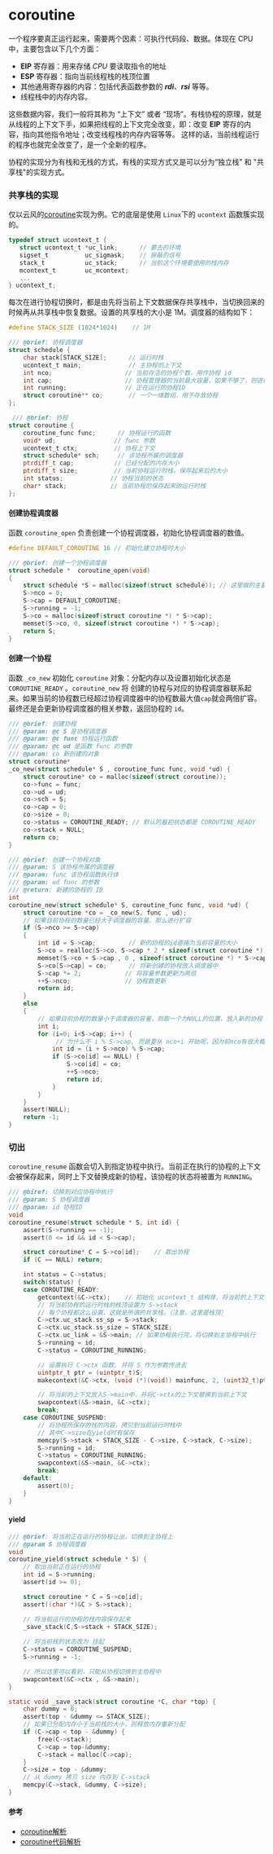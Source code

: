 # coroutine

一个程序要真正运行起来，需要两个因素：可执行代码段、数据。体现在 CPU 中，主要包含以下几个方面：

+ **EIP** 寄存器：用来存储 *CPU* 要读取指令的地址
+ **ESP** 寄存器：指向当前线程栈的栈顶位置
+ 其他通用寄存器的内容：包括代表函数参数的 ***rdi***、***rsi*** 等等。
+ 线程栈中的内存内容。

这些数据内容，我们一般将其称为 “上下文” 或者 “现场”。有栈协程的原理，就是从线程的上下文下手，如果把线程的上下文完全改变，即：改变 **EIP** 寄存的内容，指向其他指令地址；改变线程栈的内存内容等等。
这样的话，当前线程运行的程序也就完全改变了，是一个全新的程序。

协程的实现分为有栈和无栈的方式，有栈的实现方式又是可以分为“独立栈” 和 "共享栈"的实现方式。

### 共享栈的实现

仅以云风的[coroutine](https://github.com/cloudwu/coroutine)实现为例。它的底层是使用 `Linux`下的 `ucontext` 函数簇实现的。

```c
typedef struct ucontext_t {
   struct ucontext_t *uc_link;		// 要去的环境
   sigset_t          uc_sigmask;	// 屏蔽的信号
   stack_t           uc_stack;		// 当前这个环境要使用的栈内存
   mcontext_t        uc_mcontext;   
   ...
} ucontext_t;
```

每次在进行协程切换时，都是由先将当前上下文数据保存共享栈中，当切换回来的时候再从共享栈中恢复数据。设置的共享栈的大小是 1M。调度器的结构如下：

```c
#define STACK_SIZE (1024*1024) 	  // 1M 

/// @brief: 协程调度器
struct schedule {
    char stack[STACK_SIZE];		 // 运行时栈
    ucontext_t main; 			 // 主协程的上下文
    int nco; 					// 当前存活的协程个数，用作协程 id
    int cap; 					// 协程管理器的当前最大容量，如果不够了，则进行扩容
    int running; 				// 正在运行的协程ID
    struct coroutine** co; 		 // 一个一维数组，用于存放协程 
};

 /// @brief: 协程
struct coroutine {
	coroutine_func func; 	  // 协程运行的函数
	void* ud;  				 // func 参数
	ucontext_t ctx; 		 // 协程上下文
	struct schedule* sch; 	  // 该协程所属的调度器
	ptrdiff_t cap; 	 		 // 已经分配的内存大小
	ptrdiff_t size; 		 // 当前协程运行时栈，保存起来后的大小
	int status;				// 协程当前的状态
	char* stack; 			// 当前协程的保存起来的运行时栈
};
```

#### 创建协程调度器

函数 `coroutine_open` 负责创建一个协程调度器，初始化协程调度器的数值。

```c
#define DEFAULT_COROUTINE 16 // 初始化建立协程时大小

/// @brief: 创建一个协程调度器 
struct schedule *  coroutine_open(void) 
{
	struct schedule *S = malloc(sizeof(struct schedule)); // 这里做的主要就是分配内存，同时赋初值
	S->nco = 0;
	S->cap = DEFAULT_COROUTINE;
	S->running = -1;
	S->co = malloc(sizeof(struct coroutine *) * S->cap);
	memset(S->co, 0, sizeof(struct coroutine *) * S->cap);
	return S;
}
```

#### 创建一个协程

函数 `_co_new` 初始化  `coroutine` 对象：分配内存以及设置初始化状态是 `COROUTINE_READY` 。`coroutine_new` 将 创建的协程与对应的协程调度器联系起来。如果当前的协程数已经超过协程调度器中的协程数最大值`cap`就会两倍扩容。最终还是会更新协程调度器的相关参数，返回协程的 `id`。

```c
/// @brief: 创建协程
/// @param: @c S 是协程调度器
/// @param: @c func 协程运行函数
/// @param: @c ud 是函数 func 的参数
/// @param: co 新创建的对象
struct coroutine* 
_co_new(struct schedule* S , coroutine_func func, void *ud) {
	struct coroutine* co = malloc(sizeof(struct coroutine));
	co->func = func;	
	co->ud = ud;
	co->sch = S;
	co->cap = 0;
	co->size = 0;
	co->status = COROUTINE_READY; // 默认的最初状态都是 COROUTINE_READY
	co->stack = NULL;
	return co;
}
```

```c
/// @brief: 创建一个协程对象
/// @param: S 该协程所属的调度器
/// @param: func 该协程函数执行体
/// @param: ud func 的参数
/// @return: 新建的协程的 ID
int 
coroutine_new(struct schedule* S, coroutine_func func, void *ud) {
	struct coroutine *co = _co_new(S, func , ud);
	// 如果目前协程的数量已经大于调度器的容量，那么进行扩容
    if (S->nco >= S->cap) 
    {
		int id = S->cap;		 // 新的协程的id直接为当前容量的大小
		S->co = realloc(S->co, S->cap * 2 * sizeof(struct coroutine *));  // 2倍扩容
		memset(S->co + S->cap , 0 , sizeof(struct coroutine *) * S->cap); // 初始化新的内存
		S->co[S->cap] = co;		 // 将新创建的协程放入调度器中
		S->cap *= 2;			// 将容量参数更新为两倍
		++S->nco; 			    // 协程数更新
		return id;
	} 
    else 
    {
		// 如果目前协程的数量小于调度器的容量，则取一个为NULL的位置，放入新的协程
		int i;
		for (i=0; i<S->cap; i++) { 
			 // 为什么不 i % S->cap, 而是要从 nco+i 开始呢，因为前nco有很大概率都非NULL的，直接跳过去更好
			int id = (i + S->nco) % S->cap;
			if (S->co[id] == NULL) {
				S->co[id] = co;
				++S->nco;
				return id;
			}
		}
	}
	assert(NULL);
	return -1;
}
```

### 切出

`coroutine_resume` 函数会切入到指定协程中执行。当前正在执行的协程的上下文会被保存起来，同时上下文替换成新的协程，该协程的状态将被置为 `RUNNING`。

```c
/// @biref: 切换到对应协程中执行
/// @param: S 协程调度器
/// @param: id 协程ID
void 
coroutine_resume(struct schedule * S, int id) {
	assert(S->running == -1);
	assert(0 <= id && id < S->cap);

	struct coroutine* C = S->co[id]; 	// 取出协程
	if (C == NULL) return;

	int status = C->status;
	switch(status) {
	case COROUTINE_READY:
		getcontext(&C->ctx);	// 初始化 ucontext_t 结构体，将当前的上下文放到 C->ctx 里面
		// 将当前协程的运行时栈的栈顶设置为 S->stack
		// 每个协程都这么设置，这就是所谓的共享栈。（注意，这里是栈顶）
		C->ctx.uc_stack.ss_sp = S->stack; 
		C->ctx.uc_stack.ss_size = STACK_SIZE;
		C->ctx.uc_link = &S->main; // 如果协程执行完，将切换到主协程中执行
		S->running = id;
		C->status = COROUTINE_RUNNING;

		// 设置执行 C->ctx 函数, 并将 S 作为参数传进去
		uintptr_t ptr = (uintptr_t)S;
		makecontext(&C->ctx, (void (*)(void)) mainfunc, 2, (uint32_t)ptr, (uint32_t)(ptr>>32));

		// 将当前的上下文放入S->main中，并将C->ctx的上下文替换到当前上下文
		swapcontext(&S->main, &C->ctx);
		break;
	case COROUTINE_SUSPEND:
	    // 将协程所保存的栈的内容，拷贝到当前运行时栈中
		// 其中C->size在yield时有保存
		memcpy(S->stack + STACK_SIZE - C->size, C->stack, C->size);
		S->running = id;
		C->status = COROUTINE_RUNNING;
		swapcontext(&S->main, &C->ctx);
		break;
	default:
		assert(0);
	}
}
```

#### yield

```c
/// @brief: 将当前正在运行的协程让出，切换到主协程上
/// @param S 协程调度器
void
coroutine_yield(struct schedule * S) {
	// 取出当前正在运行的协程
	int id = S->running;
	assert(id >= 0);

	struct coroutine * C = S->co[id];
	assert((char *)&C > S->stack);

	// 将当前运行的协程的栈内容保存起来
	_save_stack(C,S->stack + STACK_SIZE);
	
	// 将当前栈的状态改为 挂起
	C->status = COROUTINE_SUSPEND;
	S->running = -1;

	// 所以这里可以看到，只能从协程切换到主协程中
	swapcontext(&C->ctx , &S->main);
}

static void _save_stack(struct coroutine *C, char *top) {
	char dummy = 0;
	assert(top - &dummy <= STACK_SIZE);
    // 如果已分配内存小于当前栈的大小，则释放内存重新分配
	if (C->cap < top - &dummy) {
		free(C->stack);
		C->cap = top-&dummy;
		C->stack = malloc(C->cap);
	}
	C->size = top - &dummy;
    // 从 dummy 拷贝 size 内存到 C->stack
	memcpy(C->stack, &dummy, C->size);
}
```

#### 参考

+ [coroutine解析](https://www.cyhone.com/articles/analysis-of-cloudwu-coroutine/)
+ [coroutine代码解析](https://github.com/chenyahui/AnnotatedCode/blob/master/coroutine)

